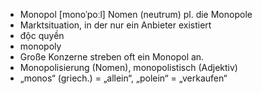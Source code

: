 - Monopol [monoˈpoːl] Nomen (neutrum) pl. die Monopole
- Marktsituation, in der nur ein Anbieter existiert
- độc quyền
- monopoly
- Große Konzerne streben oft ein Monopol an.
- Monopolisierung (Nomen), monopolistisch (Adjektiv)
- „monos“ (griech.) = „allein“, „polein“ = „verkaufen“